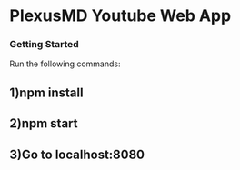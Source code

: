 # PlexusMD Youtube Web App


### Getting Started

Run the following commands:

 ## 1)npm install
 ## 2)npm start
 ## 3)Go to localhost:8080
